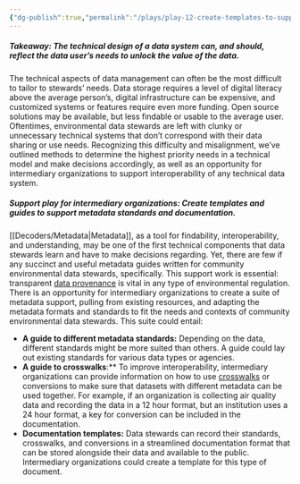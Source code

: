 ```yaml
---
{"dg-publish":true,"permalink":"/plays/play-12-create-templates-to-support-metadata-usage/"}
---
```



##### **Takeaway: The technical design of a data system can, and should, reflect the data user’s needs to unlock the value of the data.** 
The technical aspects of data management can often be the most difficult to tailor to stewards’ needs. Data storage requires a level of digital literacy above the average person’s, digital infrastructure can be expensive, and customized systems or features require even more funding. Open source solutions may be available, but less findable or usable to the average user. Oftentimes, environmental data stewards are left with clunky or unnecessary technical systems that don’t correspond with their data sharing or use needs. Recognizing this difficulty and misalignment, we’ve outlined methods to determine the highest priority needs in a technical model and make decisions accordingly, as well as an opportunity for intermediary organizations to support interoperability of any technical data system.


##### **Support play for intermediary organizations: Create templates and guides to support metadata standards and documentation.** 
[[Decoders/Metadata\|Metadata]], as a tool for findability, interoperability, and understanding, may be one of the first technical components that data stewards learn and have to make decisions regarding. Yet, there are few if any succinct and useful metadata guides written for community environmental data stewards, specifically. This support work is essential: transparent [data provenance](https://www.nnlm.gov/guides/data-glossary/data-provenance) is vital in any type of environmental regulation. There is an opportunity for intermediary organizations to create a suite of metadata support, pulling from existing resources, and adapting the metadata formats and standards to fit the needs and contexts of community environmental data stewards. This suite could entail:

- **A guide to different metadata standards:** Depending on the data, different standards might be more suited than others. A guide could lay out existing standards for various data types or agencies. 
- **A guide to crosswalks**:** To improve interoperability, intermediary organizations can provide information on how to use [crosswalks](https://guides.lib.utexas.edu/metadata-basics/crosswalks) or conversions to make sure that datasets with different metadata can be used together. For example, if an organization is collecting air quality data and recording the data in a 12 hour format, but an institution uses a 24 hour format, a key for conversion can be included in the documentation. 
- **Documentation templates:** Data stewards can record their standards, crosswalks, and conversions in a streamlined documentation format that can be stored alongside their data and available to the public. Intermediary organizations could create a template for this type of document.